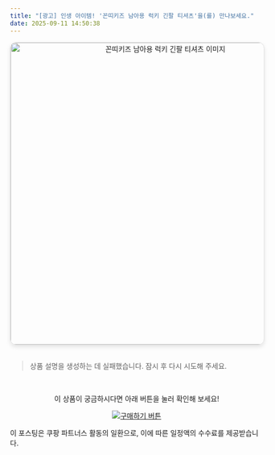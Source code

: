 ```yaml
---
title: "[광고] 인생 아이템! '꼰띠키즈 남아용 럭키 긴팔 티셔츠'을(를) 만나보세요."
date: 2025-09-11 14:50:38
---
```


<div align="center">
    <a href="https://link.coupang.com/re/AFFSDP?lptag=AF8916626&pageKey=7510649270&itemId=19678804569&vendorItemId=86784226293&traceid=V0-153-4c9e516eaf288c46&requestid=20250911235036448098660558&token=31850C%7CMIXED" target="_blank">
        <img src="https://ads-partners.coupang.com/image1/B6ktI7_Du8uw6XmxBywU-Rz8WLYYsjF4whILFraF8P6vxeHjmt3NhnKTS2pDw_dDp3HJaMyJX2vFsBxoog-TdInokgiCxiynpZbBi2gS8TfuGWO7MZMRoFPDZqLCQWvYvZ68NIsJQ8ZZp4g6B79CyfuLtF4YyzPIR4CzA6LXFSPd2xVSAy0fjrPMGL6RUMlduhoHuEuW0-OQWGbNJx0XyAD28ExZZaQjdFsIgu7GU_R6j1_R_9BghvHYUsmxa8Gny2-iwqSDL7iFo8yl-mq8VT2Fp1nUzCJoIPtRFXizUYVi3NONP12p6lZ1LPhhLQ==" alt="꼰띠키즈 남아용 럭키 긴팔 티셔츠 이미지" width="600" style="max-width: 100%; height: auto; border-radius: 12px; border: 1px solid #e0e0e0; box-shadow: 0 4px 8px rgba(0,0,0,0.1);">
    </a>
</div>
<br>

> 상품 설명을 생성하는 데 실패했습니다. 잠시 후 다시 시도해 주세요.



<br>

<div align="center">
  <p>이 상품이 궁금하시다면 아래 버튼을 눌러 확인해 보세요!</p>
  <a href="https://link.coupang.com/re/AFFSDP?lptag=AF8916626&pageKey=7510649270&itemId=19678804569&vendorItemId=86784226293&traceid=V0-153-4c9e516eaf288c46&requestid=20250911235036448098660558&token=31850C%7CMIXED" target="_blank">
    <img src="https://img.shields.io/badge/지금 바로 구매하기-FF5722?style=for-the-badge&logo=coupa&logoColor=white" alt="구매하기 버튼">
  </a>
</div>

이 포스팅은 쿠팡 파트너스 활동의 일환으로, 이에 따른 일정액의 수수료를 제공받습니다.
